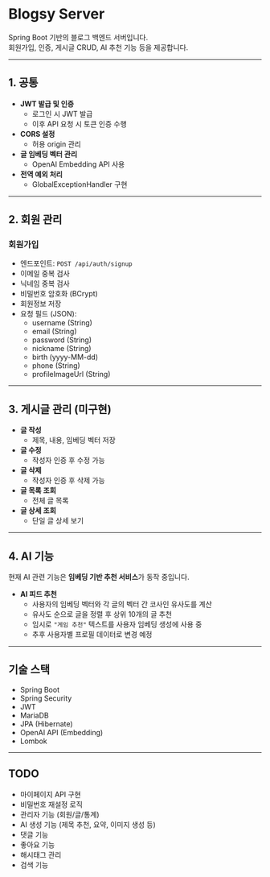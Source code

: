 # Blogsy Server

Spring Boot 기반의 블로그 백엔드 서버입니다.  
회원가입, 인증, 게시글 CRUD, AI 추천 기능 등을 제공합니다.

---

## 1. 공통

- **JWT 발급 및 인증**
    - 로그인 시 JWT 발급
    - 이후 API 요청 시 토큰 인증 수행
- **CORS 설정**
    - 허용 origin 관리
- **글 임베딩 벡터 관리**
    - OpenAI Embedding API 사용
- **전역 예외 처리**
    - GlobalExceptionHandler 구현

---

## 2. 회원 관리

### 회원가입

- 엔드포인트: `POST /api/auth/signup`
- 이메일 중복 검사
- 닉네임 중복 검사
- 비밀번호 암호화 (BCrypt)
- 회원정보 저장
- 요청 필드 (JSON):
    - username (String)
    - email (String)
    - password (String)
    - nickname (String)
    - birth (yyyy-MM-dd)
    - phone (String)
    - profileImageUrl (String)

---

## 3. 게시글 관리 (미구현)

- **글 작성**
    - 제목, 내용, 임베딩 벡터 저장
- **글 수정**
    - 작성자 인증 후 수정 가능
- **글 삭제**
    - 작성자 인증 후 삭제 가능
- **글 목록 조회**
    - 전체 글 목록
- **글 상세 조회**
    - 단일 글 상세 보기

---

## 4. AI 기능

현재 AI 관련 기능은 **임베딩 기반 추천 서비스**가 동작 중입니다.

- **AI 피드 추천**
    - 사용자의 임베딩 벡터와 각 글의 벡터 간 코사인 유사도를 계산
    - 유사도 순으로 글을 정렬 후 상위 10개의 글 추천
    - 임시로 `"게임 추천"` 텍스트를 사용자 임베딩 생성에 사용 중
    - 추후 사용자별 프로필 데이터로 변경 예정

---

## 기술 스택

- Spring Boot
- Spring Security
- JWT
- MariaDB
- JPA (Hibernate)
- OpenAI API (Embedding)
- Lombok

---

## TODO

- 마이페이지 API 구현
- 비밀번호 재설정 로직
- 관리자 기능 (회원/글/통계)
- AI 생성 기능 (제목 추천, 요약, 이미지 생성 등)
- 댓글 기능
- 좋아요 기능
- 해시태그 관리
- 검색 기능